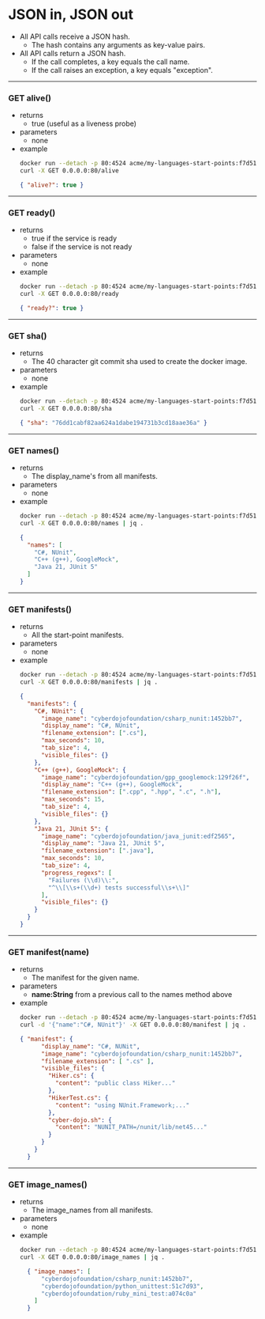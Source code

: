 
# JSON in, JSON out  
* All API calls receive a JSON hash.
  * The hash contains any arguments as key-value pairs.
* All API calls return a JSON hash.
  * If the call completes, a key equals the call name.
  * If the call raises an exception, a key equals "exception".

- - - -
### GET alive()
- returns
  * true (useful as a liveness probe)
- parameters
  * none
- example
  ```bash
  docker run --detach -p 80:4524 acme/my-languages-start-points:f7d51d0
  curl -X GET 0.0.0.0:80/alive
  ```
  ```json
  { "alive?": true }
  ```


- - - -
### GET ready()
- returns
  * true if the service is ready
  * false if the service is not ready
- parameters
  * none
- example
  ```bash
  docker run --detach -p 80:4524 acme/my-languages-start-points:f7d51d0
  curl -X GET 0.0.0.0:80/ready
  ```
  ```json
  { "ready?": true }
  ```

- - - -
### GET sha()
- returns
  * The 40 character git commit sha used to create the docker image.
- parameters
  * none
- example
  ```bash
  docker run --detach -p 80:4524 acme/my-languages-start-points:f7d51d0
  curl -X GET 0.0.0.0:80/sha
  ```
  ```json
  { "sha": "76dd1cabf82aa624a1dabe194731b3cd18aae36a" }
  ```

- - - -
### GET names()
- returns
  * The display_name's from all manifests.
- parameters
  * none
- example
  ```bash
  docker run --detach -p 80:4524 acme/my-languages-start-points:f7d51d0
  curl -X GET 0.0.0.0:80/names | jq .
  ```
  ```json
  {
    "names": [
      "C#, NUnit",
      "C++ (g++), GoogleMock",
      "Java 21, JUnit 5"
    ]
  }
  ```

- - - -
### GET manifests()
- returns
  * All the start-point manifests.
- parameters
  * none
- example
  ```bash
  docker run --detach -p 80:4524 acme/my-languages-start-points:f7d51d0
  curl -X GET 0.0.0.0:80/manifests | jq .
  ```
  ```json
  {
    "manifests": {
      "C#, NUnit": {
        "image_name": "cyberdojofoundation/csharp_nunit:1452bb7",
        "display_name": "C#, NUnit",
        "filename_extension": [".cs"],
        "max_seconds": 10,
        "tab_size": 4,
        "visible_files": {}
      },
      "C++ (g++), GoogleMock": {
        "image_name": "cyberdojofoundation/gpp_googlemock:129f26f",
        "display_name": "C++ (g++), GoogleMock",
        "filename_extension": [".cpp", ".hpp", ".c", ".h"],
        "max_seconds": 15,
        "tab_size": 4,
        "visible_files": {}
      },
      "Java 21, JUnit 5": {
        "image_name": "cyberdojofoundation/java_junit:edf2565",
        "display_name": "Java 21, JUnit 5",
        "filename_extension": [".java"],
        "max_seconds": 10,
        "tab_size": 4,
        "progress_regexs": [
          "Failures (\\d)\\:",
          "^\\[\\s+(\\d+) tests successful\\s+\\]"
        ],
        "visible_files": {}
      }
    }
  }
  ```

- - - -
### GET manifest(name)
- returns
  * The manifest for the given name.
- parameters
  * **name:String** from a previous call to the names method above
- example
  ```bash
  docker run --detach -p 80:4524 acme/my-languages-start-points:f7d51d0
  curl -d '{"name":"C#, NUnit"}' -X GET 0.0.0.0:80/manifest | jq .
  ```
  ```json
  { "manifest": {
        "display_name": "C#, NUNit",
        "image_name": "cyberdojofoundation/csharp_nunit:1452bb7",
        "filename_extension": [ ".cs" ],
        "visible_files": {
          "Hiker.cs": {               
            "content": "public class Hiker..."
          },
          "HikerTest.cs": {
            "content": "using NUnit.Framework;..."
          },
          "cyber-dojo.sh": {
            "content": "NUNIT_PATH=/nunit/lib/net45..."
          }
        }
      }
    }
  ```

- - - -
### GET image_names()
- returns
  * The image_names from all manifests.
- parameters
  * none
- example
  ```bash 
  docker run --detach -p 80:4524 acme/my-languages-start-points:f7d51d0
  curl -X GET 0.0.0.0:80/image_names | jq .
  ```
  ```json
    { "image_names": [
        "cyberdojofoundation/csharp_nunit:1452bb7",
        "cyberdojofoundation/python_unittest:51c7d93",
        "cyberdojofoundation/ruby_mini_test:a074c0a"
      ]
    }
  ```

